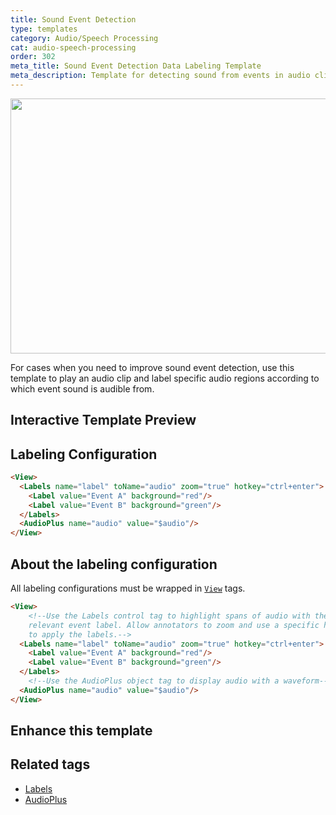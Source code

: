 ```yaml
---
title: Sound Event Detection
type: templates
category: Audio/Speech Processing
cat: audio-speech-processing
order: 302
meta_title: Sound Event Detection Data Labeling Template
meta_description: Template for detecting sound from events in audio clips with Label Studio for your machine learning and data science projects.
---
```


<img src="/images/templates/sound-event-detection.png" alt="" class="gif-border" width="552px" height="408px" />

For cases when you need to improve sound event detection, use this template to play an audio clip and label specific audio regions according to which event sound is audible from. 

## Interactive Template Preview

<div id="main-preview"></div>

## Labeling Configuration

```html
<View>
  <Labels name="label" toName="audio" zoom="true" hotkey="ctrl+enter">
    <Label value="Event A" background="red"/>
    <Label value="Event B" background="green"/>
  </Labels>
  <AudioPlus name="audio" value="$audio"/>
</View>
```

## About the labeling configuration

All labeling configurations must be wrapped in [`View`](/tags/view.html) tags.

```html
<View>
    <!--Use the Labels control tag to highlight spans of audio with the 
    relevant event label. Allow annotators to zoom and use a specific hotkey
    to apply the labels.-->
  <Labels name="label" toName="audio" zoom="true" hotkey="ctrl+enter">
    <Label value="Event A" background="red"/>
    <Label value="Event B" background="green"/>
  </Labels>
    <!--Use the AudioPlus object tag to display audio with a waveform-->
  <AudioPlus name="audio" value="$audio"/>
</View>
```


## Enhance this template


## Related tags

- [Labels](/tags/labels.html)
- [AudioPlus](/tags/audioplus.html)